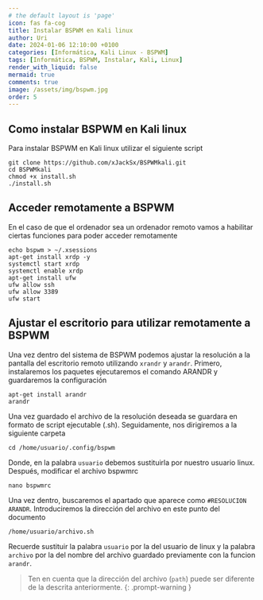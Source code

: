 ```yaml
---
# the default layout is 'page'
icon: fas fa-cog
title: Instalar BSPWM en Kali linux
author: Uri
date: 2024-01-06 12:10:00 +0100
categories: [Informática, Kali Linux - BSPWM]
tags: [Informática, BSPWM, Instalar, Kali, Linux]
render_with_liquid: false
mermaid: true
comments: true
image: /assets/img/bspwm.jpg
order: 5
---
```


## Como instalar BSPWM en Kali linux

Para instalar BSPWM en Kali linux utilizar el siguiente script

```
git clone https://github.com/xJackSx/BSPWMkali.git
cd BSPWMkali
chmod +x install.sh
./install.sh
```

## Acceder remotamente a BSPWM

En el caso de que el ordenador sea un ordenador remoto vamos a habilitar ciertas funciones para poder acceder remotamente

```
echo bspwm > ~/.xsessions 
apt-get install xrdp -y 
systemctl start xrdp 
systemctl enable xrdp 
apt-get install ufw 
ufw allow ssh
ufw allow 3389 
ufw start 
```

## Ajustar el escritorio para utilizar remotamente a BSPWM

Una vez dentro del sistema de BSPWM podemos ajustar la resolución a la pantalla del escritorio remoto utilizando `xrandr` y `arandr`. Primero, instalaremos los paquetes ejecutaremos el comando ARANDR y guardaremos la configuración

```
apt-get install arandr
arandr
```

Una vez guardado el archivo de la resolución deseada se guardara en formato de script ejecutable (.sh). Seguidamente, nos dirigiremos a la siguiente carpeta

```
cd /home/usuario/.config/bspwm
```
Donde, en la palabra `usuario` debemos sustituirla por nuestro usuario linux. Después, modificar el archivo bspwmrc

```
nano bspwmrc
```
Una vez dentro, buscaremos el apartado que aparece como `#RESOLUCION ARANDR`. Introduciremos la dirección del archivo en este punto del documento

```
/home/usuario/archivo.sh
```
Recuerde sustituir la palabra `usuario` por la del usuario de linux y la palabra `archivo` por la del nombre del archivo guardado previamente con la funcion `arandr`.

> Ten en cuenta que la dirección del archivo (`path`) puede ser diferente de la descrita anteriormente.
{: .prompt-warning }

